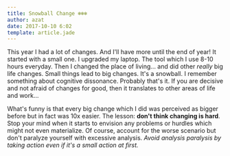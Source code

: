 ```yaml
---
title: Snowball Change ❄️❄️❄️
author: azat
date: 2017-10-10 6:02
template: article.jade
---
```


This year I had a lot of changes. And I'll have more until the end of year! It started with a small one. I upgraded my laptop. The tool which I use 8-10 hours everyday. Then I changed the place of living... and did other *really* big life changes. Small things lead to big changes. It's a snowball. I remember something about cognitive dissonance. Probably that's it. If you are decisive and not afraid of changes for good, then it translates to other areas of life and work... 

What's funny is that every big change which I did was perceived as bigger before but in fact was 10x easier. The lesson: **don't think changing is hard**. Stop your mind when it starts to envision any problems or hurdles  which might not even materialize. Of course, account for the worse scenario but don't paralyze yourself with excessive analysis. *Avoid analysis paralysis by taking action even if it's a small action at first.*
